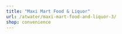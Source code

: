 ```yaml
---
title: "Maxi Mart Food & Liquor"
url: /atwater/maxi-mart-food-and-liquor-3/
shop: convenience
---
```

